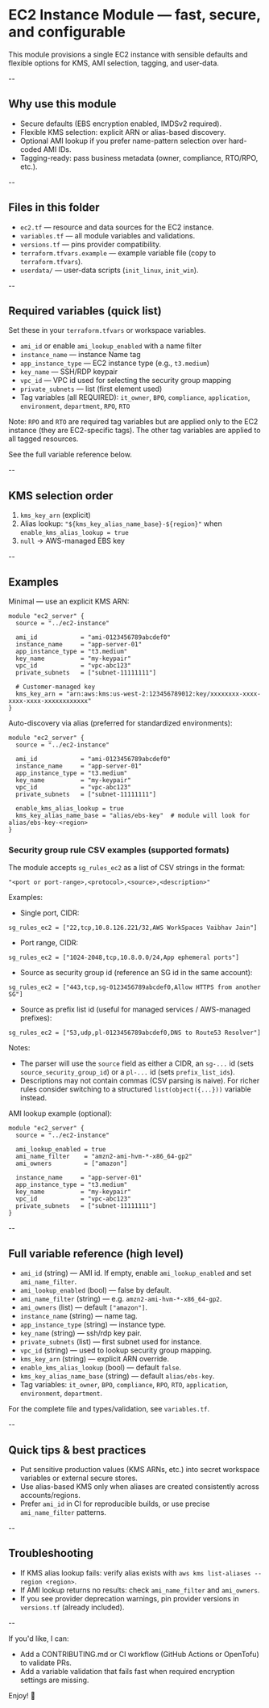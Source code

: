 # EC2 Instance Module — fast, secure, and configurable

This module provisions a single EC2 instance with sensible defaults and flexible options for KMS, AMI selection, tagging, and user-data.

--

## Why use this module

- Secure defaults (EBS encryption enabled, IMDSv2 required).
- Flexible KMS selection: explicit ARN or alias-based discovery.
- Optional AMI lookup if you prefer name-pattern selection over hard-coded AMI IDs.
- Tagging-ready: pass business metadata (owner, compliance, RTO/RPO, etc.).

--

## Files in this folder

- `ec2.tf` — resource and data sources for the EC2 instance.
- `variables.tf` — all module variables and validations.
- `versions.tf` — pins provider compatibility.
- `terraform.tfvars.example` — example variable file (copy to `terraform.tfvars`).
- `userdata/` — user-data scripts (`init_linux`, `init_win`).

--

## Required variables (quick list)

Set these in your `terraform.tfvars` or workspace variables.

- `ami_id` or enable `ami_lookup_enabled` with a name filter
- `instance_name` — instance Name tag
- `app_instance_type` — EC2 instance type (e.g., `t3.medium`)
- `key_name` — SSH/RDP keypair
- `vpc_id` — VPC id used for selecting the security group mapping
- `private_subnets` — list (first element used)
 - Tag variables (all REQUIRED): `it_owner`, `BPO`, `compliance`, `application`, `environment`, `department`, `RPO`, `RTO`

Note: `RPO` and `RTO` are required tag variables but are applied only to the EC2 instance (they are EC2-specific tags). The other tag variables are applied to all tagged resources.

See the full variable reference below.

--

## KMS selection order

1. `kms_key_arn` (explicit)
2. Alias lookup: `"${kms_key_alias_name_base}-${region}"` when `enable_kms_alias_lookup = true`
3. `null` → AWS-managed EBS key

--

## Examples

Minimal — use an explicit KMS ARN:

```hcl
module "ec2_server" {
  source = "../ec2-instance"

  ami_id            = "ami-0123456789abcdef0"
  instance_name     = "app-server-01"
  app_instance_type = "t3.medium"
  key_name          = "my-keypair"
  vpc_id            = "vpc-abc123"
  private_subnets   = ["subnet-11111111"]

  # Customer-managed key
  kms_key_arn = "arn:aws:kms:us-west-2:123456789012:key/xxxxxxxx-xxxx-xxxx-xxxx-xxxxxxxxxxxx"
}
```

Auto-discovery via alias (preferred for standardized environments):

```hcl
module "ec2_server" {
  source = "../ec2-instance"

  ami_id            = "ami-0123456789abcdef0"
  instance_name     = "app-server-01"
  app_instance_type = "t3.medium"
  key_name          = "my-keypair"
  vpc_id            = "vpc-abc123"
  private_subnets   = ["subnet-11111111"]

  enable_kms_alias_lookup = true
  kms_key_alias_name_base = "alias/ebs-key"  # module will look for alias/ebs-key-<region>
}
```

### Security group rule CSV examples (supported formats)

The module accepts `sg_rules_ec2` as a list of CSV strings in the format:

`"<port or port-range>,<protocol>,<source>,<description>"`

Examples:

- Single port, CIDR:

```hcl
sg_rules_ec2 = ["22,tcp,10.8.126.221/32,AWS WorkSpaces Vaibhav Jain"]
```

- Port range, CIDR:

```hcl
sg_rules_ec2 = ["1024-2048,tcp,10.8.0.0/24,App ephemeral ports"]
```

- Source as security group id (reference an SG id in the same account):

```hcl
sg_rules_ec2 = ["443,tcp,sg-0123456789abcdef0,Allow HTTPS from another SG"]
```

- Source as prefix list id (useful for managed services / AWS-managed prefixes):

```hcl
sg_rules_ec2 = ["53,udp,pl-0123456789abcdef0,DNS to Route53 Resolver"]
```

Notes:
- The parser will use the `source` field as either a CIDR, an `sg-...` id (sets `source_security_group_id`) or a `pl-...` id (sets `prefix_list_ids`).
- Descriptions may not contain commas (CSV parsing is naive). For richer rules consider switching to a structured `list(object({...}))` variable instead.

AMI lookup example (optional):

```hcl
module "ec2_server" {
  source = "../ec2-instance"

  ami_lookup_enabled = true
  ami_name_filter    = "amzn2-ami-hvm-*-x86_64-gp2"
  ami_owners         = ["amazon"]

  instance_name     = "app-server-01"
  app_instance_type = "t3.medium"
  key_name          = "my-keypair"
  vpc_id            = "vpc-abc123"
  private_subnets   = ["subnet-11111111"]
}
```

--

## Full variable reference (high level)

- `ami_id` (string) — AMI id. If empty, enable `ami_lookup_enabled` and set `ami_name_filter`.
- `ami_lookup_enabled` (bool) — false by default.
- `ami_name_filter` (string) — e.g. `amzn2-ami-hvm-*-x86_64-gp2`.
- `ami_owners` (list) — default `["amazon"]`.
- `instance_name` (string) — name tag.
- `app_instance_type` (string) — instance type.
- `key_name` (string) — ssh/rdp key pair.
- `private_subnets` (list) — first subnet used for instance.
- `vpc_id` (string) — used to lookup security group mapping.
- `kms_key_arn` (string) — explicit ARN override.
- `enable_kms_alias_lookup` (bool) — default `false`.
- `kms_key_alias_name_base` (string) — default `alias/ebs-key`.
- Tag variables: `it_owner`, `BPO`, `compliance`, `RPO`, `RTO`, `application`, `environment`, `department`.

For the complete file and types/validation, see `variables.tf`.

--

## Quick tips & best practices

- Put sensitive production values (KMS ARNs, etc.) into secret workspace variables or external secure stores.
- Use alias-based KMS only when aliases are created consistently across accounts/regions.
- Prefer `ami_id` in CI for reproducible builds, or use precise `ami_name_filter` patterns.

--

## Troubleshooting

- If KMS alias lookup fails: verify alias exists with `aws kms list-aliases --region <region>`.
- If AMI lookup returns no results: check `ami_name_filter` and `ami_owners`.
- If you see provider deprecation warnings, pin provider versions in `versions.tf` (already included).

--

If you'd like, I can:
- Add a CONTRIBUTING.md or CI workflow (GitHub Actions or OpenTofu) to validate PRs.
- Add a variable validation that fails fast when required encryption settings are missing.

Enjoy! 🎉